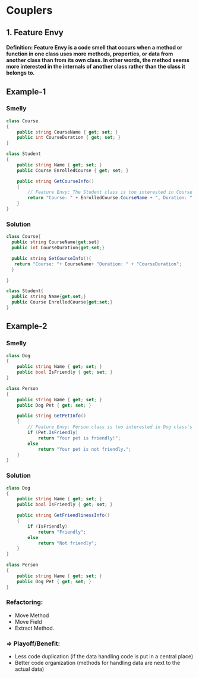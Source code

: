 # Couplers
## 1. Feature Envy
#### Definition: <b> Feature Envy </b> is a code smell that occurs when a method or function in one class uses more methods, properties, or data from another class than from its own class. In other words, the method seems more interested in the internals of another class rather than the class it belongs to.
## Example-1
### <b>Smelly</b>
```csharp
class Course
{
    public string CourseName { get; set; }
    public int CourseDuration { get; set; }
}

class Student
{
    public string Name { get; set; }
    public Course EnrolledCourse { get; set; }

    public string GetCourseInfo()
    {
        // Feature Envy: The Student class is too interested in Course details.
        return "Course: " + EnrolledCourse.CourseName + ", Duration: " + EnrolledCourse.CourseDuration + " hours";
    }
}

```


### <b>Solution </b>

```csharp
class Course{
  public string CourseName{get;set}
  public int CourseDuration{get;set;}

  public string GetCourseInfo(){
   return "Course: "+ CourseName+ "Duration: " + "CourseDuration";
  }

}

class Student{
  public string Name{get;set;}
  public Course EnrolledCourse{get;set;}
}

```

## Example-2
### <b>Smelly</b>
```csharp
class Dog
{
    public string Name { get; set; }
    public bool IsFriendly { get; set; }
}

class Person
{
    public string Name { get; set; }
    public Dog Pet { get; set; }

    public string GetPetInfo()
    {
        // Feature Envy: Person class is too interested in Dog class's behavior.
        if (Pet.IsFriendly)
            return "Your pet is friendly!";
        else
            return "Your pet is not friendly.";
    }
}


```


### <b>Solution </b>

```csharp
class Dog
{
    public string Name { get; set; }
    public bool IsFriendly { get; set; }

    public string GetFriendlinessInfo()
    {
        if (IsFriendly)
            return "Friendly";
        else
            return "Not friendly";
    }
}

class Person
{
    public string Name { get; set; }
    public Dog Pet { get; set; }
}

```


### Refactoring:
- Move Method
- Move Field
- Extract Method.

### => Playoff/Benefit:

- Less code duplication (if the data handling code is put in a central place)
- Better code organization (methods for handling data are next to the actual data)

